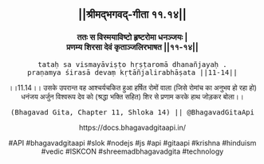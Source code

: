 <center><h2>||श्रीमद्‍भगवद्‍-गीता ११.१४||</h2>
<h3>ततः स विस्मयाविष्टो हृष्टरोमा धनञ्जयः |<br/>प्रणम्य शिरसा देवं कृताञ्जलिरभाषत ||११-१४||</h3>
<pre>tataḥ sa vismayāviṣṭo hṛṣṭaromā dhanañjayaḥ .<br/>praṇamya śirasā devaṃ kṛtāñjalirabhāṣata ||11-14||</pre>
<p>।।11.14।। उसके उपरान्त वह आश्चर्यचकित हुआ हर्षित रोमों वाला (जिसे रोमांच का अनुभव हो रहा हो) धनंजय अर्जुन विश्वरूप देव को (श्रद्धा भक्ति सहित) शिर से प्रणाम करके हाथ जोड़कर बोला।।</p>
<pre>(Bhagavad Gita, Chapter 11, Shloka 14) || @BhagavadGitaApi</pre><p>https://docs.bhagavadgitaapi.in/</p><p>#API #bhagavadgitaapi #slok #nodejs #js #api #gitaapi #krishna #hinduism #vedic #ISKCON #shreemadbhagavadgita #technology</p></center>